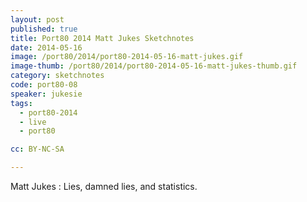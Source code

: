 ```yaml
---
layout: post
published: true
title: Port80 2014 Matt Jukes Sketchnotes
date: 2014-05-16
image: /port80/2014/port80-2014-05-16-matt-jukes.gif
image-thumb: /port80/2014/port80-2014-05-16-matt-jukes-thumb.gif
category: sketchnotes
code: port80-08
speaker: jukesie
tags:
  - port80-2014
  - live
  - port80

cc: BY-NC-SA

---
```


Matt Jukes : Lies, damned lies, and statistics.
